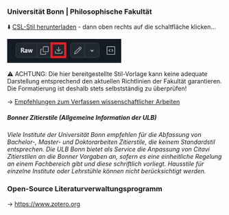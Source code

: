 ### Universität Bonn | Philosophische Fakultät
⬇️ [CSL-Stil herunterladen](https://github.com/Jean-Haffner/csl-bonn/raw/main/philfak-bonn-zitierstil.csl)  - dann oben rechts auf die schaltfläche klicken...

![Alternativtext](https://raw.githubusercontent.com/Jean-Haffner/csl-bonn/refs/heads/main/dl-button.jpg)

⚠️ ACHTUNG: Die hier bereitgestellte Stil-Vorlage kann keine adequate Darstellung entsprechend den aktuellen Richtlinien der Fakultät garantieren.
Die Formatierung ist deshalb stets selbstständig zu überprüfen!

→ [Empfehlungen zum Verfassen wissenschaftlicher Arbeiten](https://www.philosophie.uni-bonn.de/studium/dateien/empfehlungen-zum-verfassen-wissenschaftlicher-arbeiten-1.pdf)

##### Bonner Zitierstile (Allgemeine Information der ULB)
*Viele Institute der Universität Bonn empfehlen für die Abfassung von Bachelor-, Master- und Doktorarbeiten Zitierstile, die keinem Standardstil entsprechen. Die ULB Bonn bietet als Service die Anpassung von Citavi Zitierstilen an die Bonner Vorgaben an, sofern es eine einheitliche Regelung an einem Fachbereich gibt und diese schriftlich vorliegt. Hausstile für einzelne Institute oder Lehrstühle können nicht berücksichtigt werden.*

### Open-Source Literaturverwaltungsprogramm
→ https://www.zotero.org

